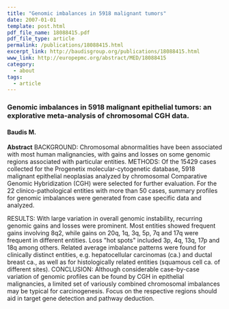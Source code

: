 ```yaml
---
title: "Genomic imbalances in 5918 malignant tumors"
date: 2007-01-01
template: post.html
pdf_file_name: 18088415.pdf
pdf_file_type: article
permalink: /publications/18088415.html
excerpt_link: http://baudisgroup.org/publications/18088415.html
www_link: http://europepmc.org/abstract/MED/18088415
category:
  - about
tags:
  - article
---
```


### Genomic imbalances in 5918 malignant epithelial tumors: an explorative meta-analysis of chromosomal CGH data.
#### Baudis M.

**Abstract** BACKGROUND: Chromosomal abnormalities have been associated with most human malignancies, with gains and losses on some genomic regions associated with particular entities. METHODS: Of the 15429 cases collected for the Progenetix molecular-cytogenetic database, 5918 malignant epithelial neoplasias analyzed by chromosomal Comparative Genomic Hybridization (CGH) were selected for further evaluation. For the 22 clinico-pathological entities with more than 50 cases, summary profiles for genomic imbalances were generated from case specific data and analyzed.

<!--more-->

RESULTS: With large variation in overall genomic instability, recurring genomic gains and losses were prominent. Most entities showed frequent gains involving 8q2, while gains on 20q, 1q, 3q, 5p, 7q and 17q were frequent in different entities. Loss "hot spots" included 3p, 4q, 13q, 17p and 18q among others. Related average imbalance patterns were found for clinically distinct entities, e.g. hepatocellular carcinomas (ca.) and ductal breast ca., as well as for histologically related entities (squamous cell ca. of different sites). CONCLUSION: Although considerable case-by-case variation of genomic profiles can be found by CGH in epithelial malignancies, a limited set of variously combined chromosomal imbalances may be typical for carcinogenesis. Focus on the respective regions should aid in target gene detection and pathway deduction.
